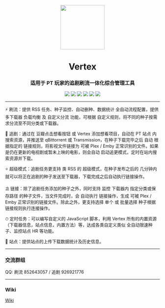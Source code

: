 <div align="center">
  <img src="https://wiki.vertex.icu/logo-vertex.png" width="144"/>
</div>
<div align="center">
  <h1 align="center">Vertex</h1>
  <h3 align="center">适用于 PT 玩家的追剧刷流一体化综合管理工具</h3>
  <p align="center">
    <a href="https://github.com/vertex-app/vertex"><img src="https://img.shields.io/github/stars/vertex-app/vertex" /></a>
    <a href="https://github.com/vertex-app/vertex"><img src="https://img.shields.io/github/last-commit/vertex-app/vertex" /></a>
    <a href="https://github.com/vertex-app/vertex"><img src="https://img.shields.io/github/license/vertex-app/vertex"></a>
    <a href="https://github.com/vertex-app/vertex"><img src="https://img.shields.io/github/languages/top/vertex-app/vertex"></a>
    <a href="https://hub.docker.com/r/lswl/vertex"><img src="https://img.shields.io/docker/pulls/lswl/vertex.svg" /></a>
    <a href="https://hub.docker.com/r/lswl/vertex"><img src="https://img.shields.io/docker/image-size/lswl/vertex" /></a>
  </p>
</div>
<hr/>
<p align="center">

⚡ 刷流：提供 RSS 任务、种子监控、自动删种、数据统计 全自动流程配置，提供多下载器 负载均衡 及 自定义分流 功能，可根据 自定义规则，将不同的种子按需求分流至不同分类或下载器。

🌌 追剧：通过在 豆瓣点击想看按钮 或 Vertex 添加想看项目，自动在 PT 站点 内搜索资源，并推送至 qBittorrent 或 Transmission，在种子下载完毕之后 自动 根据指定的 链接规则，将影视文件链接为 可被 Plex / Emby 正常识别的文件。如果是仍在更新的电视剧或暂未上映的电影，则会自动 启动追更模式，定时在站内搜索资源并下载。

⭐ 超级模式：追剧任务更支持 类 RSS 的 超级模式，在种子发布之后的 几分钟内 就可以将正在追剧的种子发送至下载器，下载完成之后自动执行链接操作。

⛱  链接：除了追剧任务添加的种子之外，同时支持 监控 下载器内 指定分类或保存路径 的种子文件，当文件完成时，会 自动执行 链接操作，生成 可被 Plex / Emby 正常识别的链接文件。除此之外，更支持选择 单个 或 批量选择 种子根据链接规则执行连接操作。

⏱ 定时任务：可以编写自定义的 JavaScript 脚本，利用 Vertex 所有的内置资源（下载器信息，站点信息，内置方法）等，达成各类自定义类似 全自动限速种子、监控站点 HR 等功能。

🌈 站点：提供站点的上传下载数据统计及历史信息。
</p>
<hr/>
<h3>交流群组</h3>
<p>QQ: 刷流 852643057 / 追剧 926921776</p>
<hr/>
<h3>Wiki</h3>
<p><a href="https://wiki.vertex.icu">Wiki</a></p>